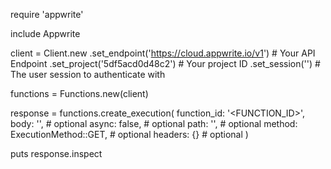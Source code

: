 require 'appwrite'

include Appwrite

client = Client.new
    .set_endpoint('https://cloud.appwrite.io/v1') # Your API Endpoint
    .set_project('5df5acd0d48c2') # Your project ID
    .set_session('') # The user session to authenticate with

functions = Functions.new(client)

response = functions.create_execution(
    function_id: '<FUNCTION_ID>',
    body: '<BODY>', # optional
    async: false, # optional
    path: '<PATH>', # optional
    method: ExecutionMethod::GET, # optional
    headers: {} # optional
)

puts response.inspect
